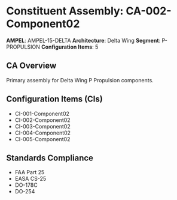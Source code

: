 # Constituent Assembly: CA-002-Component02

**AMPEL**: AMPEL-15-DELTA
**Architecture**: Delta Wing
**Segment**: P-PROPULSION
**Configuration Items**: 5

## CA Overview
Primary assembly for Delta Wing P Propulsion components.

## Configuration Items (CIs)
- CI-001-Component02
- CI-002-Component02
- CI-003-Component02
- CI-004-Component02
- CI-005-Component02

## Standards Compliance
- FAA Part 25
- EASA CS-25
- DO-178C
- DO-254
